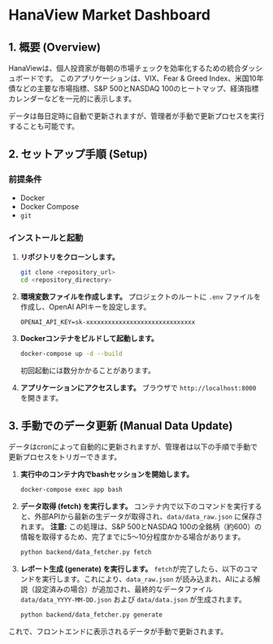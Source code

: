 # HanaView Market Dashboard

## 1. 概要 (Overview)

HanaViewは、個人投資家が毎朝の市場チェックを効率化するための統合ダッシュボードです。
このアプリケーションは、VIX、Fear & Greed Index、米国10年債などの主要な市場指標、S&P 500とNASDAQ 100のヒートマップ、経済指標カレンダーなどを一元的に表示します。

データは毎日定時に自動で更新されますが、管理者が手動で更新プロセスを実行することも可能です。

## 2. セットアップ手順 (Setup)

### 前提条件
- Docker
- Docker Compose
- `git`

### インストールと起動
1.  **リポジトリをクローンします。**
    ```bash
    git clone <repository_url>
    cd <repository_directory>
    ```

2.  **環境変数ファイルを作成します。**
    プロジェクトのルートに `.env` ファイルを作成し、OpenAI APIキーを設定します。
    ```
    OPENAI_API_KEY=sk-xxxxxxxxxxxxxxxxxxxxxxxxxxxxxx
    ```

3.  **Dockerコンテナをビルドして起動します。**
    ```bash
    docker-compose up -d --build
    ```
    初回起動には数分かかることがあります。

4.  **アプリケーションにアクセスします。**
    ブラウザで `http://localhost:8000` を開きます。

## 3. 手動でのデータ更新 (Manual Data Update)

データはcronによって自動的に更新されますが、管理者は以下の手順で手動で更新プロセスをトリガーできます。

1.  **実行中のコンテナ内でbashセッションを開始します。**
    ```bash
    docker-compose exec app bash
    ```

2.  **データ取得 (fetch) を実行します。**
    コンテナ内で以下のコマンドを実行すると、外部APIから最新の生データが取得され、`data/data_raw.json` に保存されます。
    **注意:** この処理は、S&P 500とNASDAQ 100の全銘柄（約600）の情報を取得するため、完了までに5〜10分程度かかる場合があります。
    ```bash
    python backend/data_fetcher.py fetch
    ```

3.  **レポート生成 (generate) を実行します。**
    `fetch`が完了したら、以下のコマンドを実行します。これにより、`data_raw.json` が読み込まれ、AIによる解説（設定済みの場合）が追加され、最終的なデータファイル `data/data_YYYY-MM-DD.json` および `data/data.json` が生成されます。
    ```bash
    python backend/data_fetcher.py generate
    ```

これで、フロントエンドに表示されるデータが手動で更新されます。
